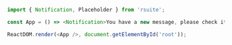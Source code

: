 <!--start-code-->

```js
import { Notification, Placeholder } from 'rsuite';

const App = () => <Notification>You have a new message, please check it.</Notification>;

ReactDOM.render(<App />, document.getElementById('root'));
```

<!--end-code-->
